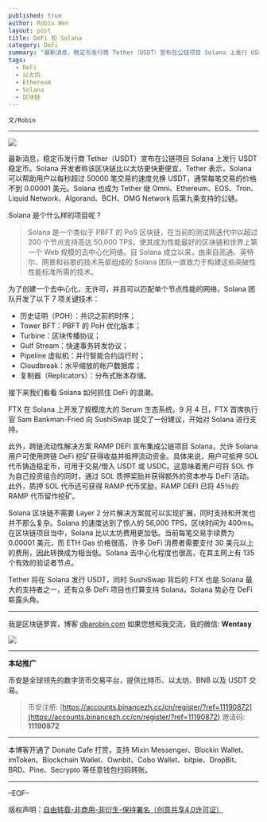 ```yaml
---
published: true
author: Robin Wen
layout: post
title: DeFi 和 Solana
category: DeFi
summary: "最新消息，稳定币发行商 Tether（USDT）宣布在公链项目 Solana 上发行 USDT 稳定币。Solana 开发者称该区块链比以太坊更快更便宜，Tether 表示，Solana 可以帮助用户以每秒超过 50000 笔交易的速度兑换 USDT，通常每笔交易的价格不到 0.00001 美元。Solana 也成为 Tether 继 Omni、Ethereum、EOS、Tron、Liquid Network、Algorand、BCH、OMG Network 后第九条支持的公链。Tether 将在 Solana 发行 USDT，同时 SushiSwap 背后的 FTX 也是 Solana 最大的支持者之一，Solana 势必在 DeFi 崭露头角。"
tags:
  - DeFi
  - 以太坊
  - Ethereum
  - Solana
  - 区块链
---
```


`文/Robin`

***

![](https://cdn.dbarobin.com/nh5iako.png)

最新消息，稳定币发行商 Tether（USDT）宣布在公链项目 Solana 上发行 USDT 稳定币。Solana 开发者称该区块链比以太坊更快更便宜，Tether 表示，Solana 可以帮助用户以每秒超过 50000 笔交易的速度兑换 USDT，通常每笔交易的价格不到 0.00001 美元。Solana 也成为 Tether 继 Omni、Ethereum、EOS、Tron、Liquid Network、Algorand、BCH、OMG Network 后第九条支持的公链。

Solana 是个什么样的项目呢？

> Solana 是一个类似于 PBFT 的 PoS 区块链，在当前的测试网迭代中以超过 200 个节点支持高达 50,000 TPS，使其成为性能最好的区块链和世界上第一个 Web 规模的去中心化网络。自 Solana 成立以来，由来自高通、英特尔、网景和谷歌的技术先驱组成的 Solana 团队一直致力于构建这些突破性性能标准所需的技术。

为了创建一个去中心化、无许可，并且可以匹配单个节点性能的网络，Solana 团队开发了以下 7 项关键技术：

* 历史证明（POH）：共识之前的时序；
* Tower BFT：PBFT 的 PoH 优化版本；
* Turbine：区块传播协议；
* Gulf Stream：快速事务转发协议；
* Pipeline 虚拟机：并行智能合约运行时；
* Cloudbreak：水平缩放的帐户数据库；
* 复制器（Replicators）：分布式账本存储。

接下来我们看看 Solana 如何抓住 DeFi 的浪潮。

FTX 在 Solana 上开发了规模庞大的 Serum 生态系统。9 月 4 日，FTX 首席执行官 Sam Bankman-Fried 向 SushiSwap 提交了一份建议，开始对 Solana 进行支持。

此外，跨链流动性解决方案 RAMP DEFI 宣布集成公链项目 Solana，允许 Solana 用户可使用跨链 DeFi 挖矿获得收益并抵押流动资金。具体来说，用户可抵押 SOL 代币铸造稳定币，可用于交易/借入 USDT 或 USDC。这意味着用户可将 SOL 作为自己投资组合的同时，通过 SOL 质押奖励并获得额外的资本参与 DeFi 活动。此外，质押 SOL 代币还可获得 RAMP 代币奖励，RAMP DEFI 已将 45％的 RAMP 代币留作挖矿。

Solana 区块链不需要 Layer 2 分片解决方案就可以实现扩展，同时支持和开发也并不那么复杂。Solana 的速度达到了惊人的 56,000 TPS，区块时间为 400ms。 在区块链项目当中，Solana 比以太坊费用更加低。当前每笔交易手续费为 0.00001 美元，而 ETH Gas 价格很高，许多 DeFi 消费者需要支付 30 美元以上的费用，因此转换成为相当低。Solana 去中心化程度也很高，在其主网上有 135 个有效的验证者节点。

Tether 将在 Solana 发行 USDT，同时 SushiSwap 背后的 FTX 也是 Solana 最大的支持者之一，还有众多 DeFi 项目也打算支持 Solana，Solana 势必在 DeFi 崭露头角。

***

我是区块链罗宾，博客 [dbarobin.com](https://dbarobin.com/)
如果您想和我交流，我的微信: **Wentasy**

![](https://cdn.dbarobin.com/v4yywe2.png)

***

**本站推广**

币安是全球领先的数字货币交易平台，提供比特币、以太坊、BNB 以及 USDT 交易。

> 币安注册: [https://accounts.binancezh.cc/cn/register/?ref=11190872](https://accounts.binancezh.cc/cn/register/?ref=11190872)
> 邀请码: **11190872**

***

本博客开通了 Donate Cafe 打赏，支持 Mixin Messenger、Blockin Wallet、imToken、Blockchain Wallet、Ownbit、Cobo Wallet、bitpie、DropBit、BRD、Pine、Secrypto 等任意钱包扫码转账。

<center>
    <div class="--donate-button"
         data-button-id="f8b9df0d-af9a-460d-8258-d3f435445075"
    ></div>
</center>

***

–EOF–

版权声明：[自由转载-非商用-非衍生-保持署名（创意共享4.0许可证）](http://creativecommons.org/licenses/by-nc-nd/4.0/deed.zh)